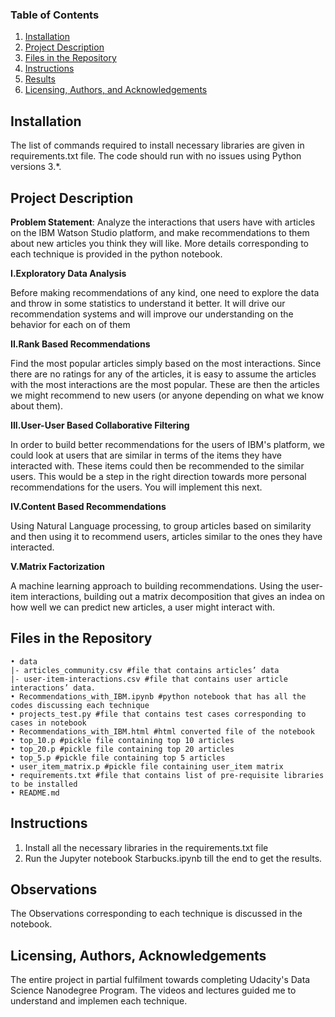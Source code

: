 ﻿
### Table of Contents

1. [Installation](#installation)
2. [Project Description](#description)
3. [Files in the Repository](#files)
4. [Instructions](#Instructions)
5. [Results](#results)
6. [Licensing, Authors, and Acknowledgements](#licensing)

## Installation <a name="installation"></a>

The list of commands required to install necessary libraries are given in requirements.txt file.  The code should run with no issues using Python versions 3.*. 

## Project Description<a name="description"></a>

<b>Problem Statement</b>: Analyze the interactions that users have with articles on the IBM Watson Studio platform, and make recommendations to them about new articles you think they will like. More details corresponding to each technique is provided in the python notebook.

**I.Exploratory Data Analysis**

Before making recommendations of any kind, one need to explore the data and throw in some statistics to understand it better. It will drive our recommendation systems and will improve our understanding on the behavior for each on of them

**II.Rank Based Recommendations**

Find the most popular articles simply based on the most interactions. Since there are no ratings for any of the articles, it is easy to assume the articles with the most interactions are the most popular. These are then the articles we might recommend to new users (or anyone depending on what we know about them).

**III.User-User Based Collaborative Filtering**

In order to build better recommendations for the users of IBM's platform, we could look at users that are similar in terms of the items they have interacted with. These items could then be recommended to the similar users. This would be a step in the right direction towards more personal recommendations for the users. You will implement this next.

**IV.Content Based Recommendations**

Using Natural Language processing, to group articles based on similarity and then using it to recommend users, articles similar to the ones they have interacted. 

**V.Matrix Factorization**

A machine learning approach to building recommendations. Using the user-item interactions, building out a matrix decomposition that gives an indea on how well we can predict new articles, a user might interact with.

## Files in the Repository<a name="files"></a>

    • data
	|- articles_community.csv #file that contains articles’ data
	|- user-item-interactions.csv #file that contains user article interactions’ data.
    • Recommendations_with_IBM.ipynb #python notebook that has all the codes discussing each technique
    • projects_test.py #file that contains test cases corresponding to cases in notebook
    • Recommendations_with_IBM.html #html converted file of the notebook
    • top_10.p #pickle file containing top 10 articles
    • top_20.p #pickle file containing top 20 articles
    • top_5.p #pickle file containing top 5 articles
    • user_item_matrix.p #pickle file containing user_item matrix
    • requirements.txt #file that contains list of pre-requisite libraries to be installed
    • README.md


## Instructions <a name="Instructions"></a>


1. Install all the necessary libraries in the requirements.txt file
2. Run the Jupyter notebook Starbucks.ipynb till the end to get the results.

## Observations<a name="results"></a>

The Observations corresponding to each technique is discussed in the notebook.


## Licensing, Authors, Acknowledgements<a name="licensing"></a>

The entire project in partial fulfilment towards completing Udacity's Data Science Nanodegree Program.
The videos and lectures guided me to understand and implemen each technique.




